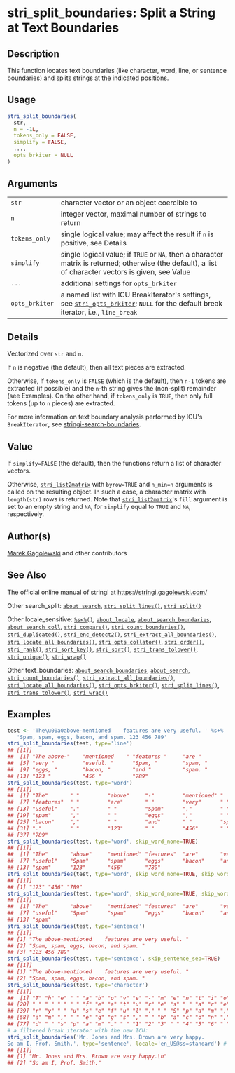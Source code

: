 # stri\_split\_boundaries: Split a String at Text Boundaries

## Description

This function locates text boundaries (like character, word, line, or sentence boundaries) and splits strings at the indicated positions.

## Usage

```r
stri_split_boundaries(
  str,
  n = -1L,
  tokens_only = FALSE,
  simplify = FALSE,
  ...,
  opts_brkiter = NULL
)
```

## Arguments

|                |                                                                                                                                                                                      |
|----------------|--------------------------------------------------------------------------------------------------------------------------------------------------------------------------------------|
| `str`          | character vector or an object coercible to                                                                                                                                           |
| `n`            | integer vector, maximal number of strings to return                                                                                                                                  |
| `tokens_only`  | single logical value; may affect the result if `n` is positive, see Details                                                                                                          |
| `simplify`     | single logical value; if `TRUE` or `NA`, then a character matrix is returned; otherwise (the default), a list of character vectors is given, see Value                               |
| `...`          | additional settings for `opts_brkiter`                                                                                                                                               |
| `opts_brkiter` | a named list with <span class="pkg">ICU</span> BreakIterator\'s settings, see [`stri_opts_brkiter`](stri_opts_brkiter.md); `NULL` for the default break iterator, i.e., `line_break` |

## Details

Vectorized over `str` and `n`.

If `n` is negative (the default), then all text pieces are extracted.

Otherwise, if `tokens_only` is `FALSE` (which is the default), then `n-1` tokens are extracted (if possible) and the `n`-th string gives the (non-split) remainder (see Examples). On the other hand, if `tokens_only` is `TRUE`, then only full tokens (up to `n` pieces) are extracted.

For more information on text boundary analysis performed by <span class="pkg">ICU</span>\'s `BreakIterator`, see [stringi-search-boundaries](about_search_boundaries.md).

## Value

If `simplify=FALSE` (the default), then the functions return a list of character vectors.

Otherwise, [`stri_list2matrix`](stri_list2matrix.md) with `byrow=TRUE` and `n_min=n` arguments is called on the resulting object. In such a case, a character matrix with `length(str)` rows is returned. Note that [`stri_list2matrix`](stri_list2matrix.md)\'s `fill` argument is set to an empty string and `NA`, for `simplify` equal to `TRUE` and `NA`, respectively.

## Author(s)

[Marek Gagolewski](https://www.gagolewski.com/) and other contributors

## See Also

The official online manual of <span class="pkg">stringi</span> at <https://stringi.gagolewski.com/>

Other search\_split: [`about_search`](about_search.md), [`stri_split_lines()`](stri_split_lines.md), [`stri_split()`](stri_split.md)

Other locale\_sensitive: [`%s<%()`](+25s+3C+25.md), [`about_locale`](about_locale.md), [`about_search_boundaries`](about_search_boundaries.md), [`about_search_coll`](about_search_coll.md), [`stri_compare()`](stri_compare.md), [`stri_count_boundaries()`](stri_count_boundaries.md), [`stri_duplicated()`](stri_duplicated.md), [`stri_enc_detect2()`](stri_enc_detect2.md), [`stri_extract_all_boundaries()`](stri_extract_boundaries.md), [`stri_locate_all_boundaries()`](stri_locate_boundaries.md), [`stri_opts_collator()`](stri_opts_collator.md), [`stri_order()`](stri_order.md), [`stri_rank()`](stri_rank.md), [`stri_sort_key()`](stri_sort_key.md), [`stri_sort()`](stri_sort.md), [`stri_trans_tolower()`](stri_trans_casemap.md), [`stri_unique()`](stri_unique.md), [`stri_wrap()`](stri_wrap.md)

Other text\_boundaries: [`about_search_boundaries`](about_search_boundaries.md), [`about_search`](about_search.md), [`stri_count_boundaries()`](stri_count_boundaries.md), [`stri_extract_all_boundaries()`](stri_extract_boundaries.md), [`stri_locate_all_boundaries()`](stri_locate_boundaries.md), [`stri_opts_brkiter()`](stri_opts_brkiter.md), [`stri_split_lines()`](stri_split_lines.md), [`stri_trans_tolower()`](stri_trans_casemap.md), [`stri_wrap()`](stri_wrap.md)

## Examples




```r
test <- 'The\u00a0above-mentioned    features are very useful. ' %s+%
   'Spam, spam, eggs, bacon, and spam. 123 456 789'
stri_split_boundaries(test, type='line')
## [[1]]
##  [1] "The above-"    "mentioned    " "features "     "are "         
##  [5] "very "         "useful. "      "Spam, "        "spam, "       
##  [9] "eggs, "        "bacon, "       "and "          "spam. "       
## [13] "123 "          "456 "          "789"
stri_split_boundaries(test, type='word')
## [[1]]
##  [1] "The"       " "         "above"     "-"         "mentioned" "    "     
##  [7] "features"  " "         "are"       " "         "very"      " "        
## [13] "useful"    "."         " "         "Spam"      ","         " "        
## [19] "spam"      ","         " "         "eggs"      ","         " "        
## [25] "bacon"     ","         " "         "and"       " "         "spam"     
## [31] "."         " "         "123"       " "         "456"       " "        
## [37] "789"
stri_split_boundaries(test, type='word', skip_word_none=TRUE)
## [[1]]
##  [1] "The"       "above"     "mentioned" "features"  "are"       "very"     
##  [7] "useful"    "Spam"      "spam"      "eggs"      "bacon"     "and"      
## [13] "spam"      "123"       "456"       "789"
stri_split_boundaries(test, type='word', skip_word_none=TRUE, skip_word_letter=TRUE)
## [[1]]
## [1] "123" "456" "789"
stri_split_boundaries(test, type='word', skip_word_none=TRUE, skip_word_number=TRUE)
## [[1]]
##  [1] "The"       "above"     "mentioned" "features"  "are"       "very"     
##  [7] "useful"    "Spam"      "spam"      "eggs"      "bacon"     "and"      
## [13] "spam"
stri_split_boundaries(test, type='sentence')
## [[1]]
## [1] "The above-mentioned    features are very useful. "
## [2] "Spam, spam, eggs, bacon, and spam. "              
## [3] "123 456 789"
stri_split_boundaries(test, type='sentence', skip_sentence_sep=TRUE)
## [[1]]
## [1] "The above-mentioned    features are very useful. "
## [2] "Spam, spam, eggs, bacon, and spam. "
stri_split_boundaries(test, type='character')
## [[1]]
##  [1] "T" "h" "e" " " "a" "b" "o" "v" "e" "-" "m" "e" "n" "t" "i" "o" "n" "e" "d"
## [20] " " " " " " " " "f" "e" "a" "t" "u" "r" "e" "s" " " "a" "r" "e" " " "v" "e"
## [39] "r" "y" " " "u" "s" "e" "f" "u" "l" "." " " "S" "p" "a" "m" "," " " "s" "p"
## [58] "a" "m" "," " " "e" "g" "g" "s" "," " " "b" "a" "c" "o" "n" "," " " "a" "n"
## [77] "d" " " "s" "p" "a" "m" "." " " "1" "2" "3" " " "4" "5" "6" " " "7" "8" "9"
# a filtered break iterator with the new ICU:
stri_split_boundaries('Mr. Jones and Mrs. Brown are very happy.
So am I, Prof. Smith.', type='sentence', locale='en_US@ss=standard') # ICU >= 56 only
## [[1]]
## [1] "Mr. Jones and Mrs. Brown are very happy.\n"
## [2] "So am I, Prof. Smith."
```
